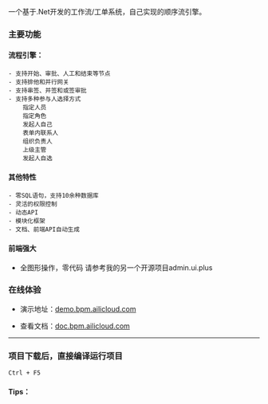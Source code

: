 ﻿
一个基于.Net开发的工作流/工单系统，自己实现的顺序流引擎。

### 主要功能
#### 流程引擎：
    - 支持开始、审批、人工和结束等节点
    - 支持排他和并行网关
    - 支持串签、并签和或签审批
    - 支持多种参与人选择方式
        指定人员
        指定角色
        发起人自己
        表单内联系人 
        组织负责人 
        上级主管   
        发起人自选  
#### 其他特性
    - 零SQL语句，支持10余种数据库
    - 灵活的权限控制
    - 动态API
    - 模块化框架
    - 文档、前端API自动生成
#### 前端强大
- 全图形操作，零代码
  请参考我的另一个开源项目admin.ui.plus

### 在线体验

- 演示地址：<a href="https://demo.aibpm.ailicloud.com" target="_blank">demo.bpm.ailicloud.com</a>

- 查看文档：<a href="https://doc.aibpm.ailicloud.com" target="_blank">doc.bpm.ailicloud.com</a>

*********************************************************
### 项目下载后，直接编译运行项目
```
Ctrl + F5
```

#### Tips：

 
